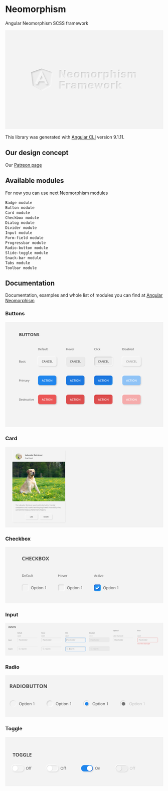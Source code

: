 # Neomorphism
Angular Neomorphism SCSS framework

![Angular Neomorphism](https://github.com/Angular-Neumorphism/Angular-Neumorphism/blob/master/src/assets/promo%20banner.png?raw=true)

This library was generated with [Angular CLI](https://github.com/angular/angular-cli) version 9.1.11.

## Our design concept

Our [Patreon page](https://www.patreon.com/neomorphism)

## Available modules

For now you can use next Neomorphism modules
```
Badge module
Button module
Card module
Checkbox module
Dialog module
Divider module
Input module
Form-field module
Progressbar module
Radio-button module
Slide-toggle module
Snack-bar module
Tabs module
Toolbar module
```

## Documentation

Documentation, examples and whole list of modules you can find at [Angular Neomorphism](https://angular-neomorphism.web.app/)



### Buttons
![Neo buttons](https://github.com/Angular-Neumorphism/Angular-Neumorphism/blob/development/src/assets/preview/button.png?raw=true)

### Card
![Neo checkbox](https://github.com/Angular-Neumorphism/Angular-Neumorphism/blob/development/src/assets/preview/card.png?raw=true)

### Checkbox
![Neo checkbox](https://github.com/Angular-Neumorphism/Angular-Neumorphism/blob/development/src/assets/preview/checkbox.png?raw=true)

### Input
![Neo input](https://github.com/Angular-Neumorphism/Angular-Neumorphism/blob/development/src/assets/preview/input.png?raw=true)

### Radio
![Neo input](https://github.com/Angular-Neumorphism/Angular-Neumorphism/blob/development/src/assets/preview/radio.png?raw=true)

### Toggle
![Neo input](https://github.com/Angular-Neumorphism/Angular-Neumorphism/blob/development/src/assets/preview/toggle.png?raw=true)
